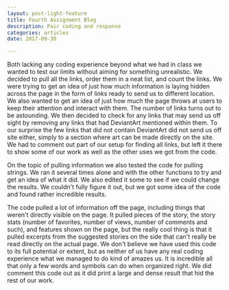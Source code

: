 ```yaml
---
layout: post-light-feature
title: Fourth Assignment Blog
description: Pair coding and response
categories: articles
date: 2017-09-30

---
```


<script src="https://gist.github.com/sierralf/ad135b10c129aa3e45a3bb43e0098f75.js"></script>

Both lacking any coding experience beyond what we had in class we wanted to test our limits without aiming for something unrealistic. We decided to pull all the links, order them in a neat list, and count the links. We were trying to get an idea of just how much information is laying hidden across the page in the form of links ready to send us to different location. We also wanted to get an idea of just how much the page throws at users to keep their attention and interact with them. The number of links turns out to be astounding. We then decided to check for any links that may send us off sight by removing any links that had DeviantArt mentioned within them. To our surprise the few links that did not contain DeviantArt did not send us off site either, simply to a section where art can be made directly on the site.  We had to comment out part of our setup for finding all links, but left it there to show some of our work as well as the other uses we got from the code. 
  
On the topic of pulling information we also tested the code for pulling strings. We ran it several times alone and with the other functions to try and get an idea of what it did. We also edited it some to see if we could change the results. We couldn't fully figure it out, but we got some idea of the code and found rather incredible results. 
  
The code pulled a lot of information off the page, including things that weren't directly visible on the page. It pulled pieces of the story, the story stats (number of favorites, number of views, number of comments and such), and features shown on the page, but the really cool thing is that it pulled excerpts from the suggested stories on the side that can't really be read directly on the actual page. We don't believe we have used this code to its full potential or extent, but as neither of us have any real coding experience what we managed to do kind of amazes us. It is incredible all that only a few words and symbols can do when organized right. We did comment this code out as it did print a large and dense result that hid the rest of our work. 

